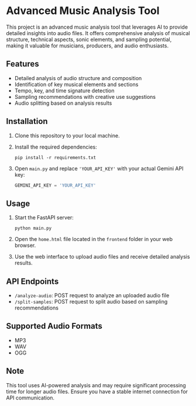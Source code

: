 # Advanced Music Analysis Tool

This project is an advanced music analysis tool that leverages AI to provide detailed insights into audio files. It offers comprehensive analysis of musical structure, technical aspects, sonic elements, and sampling potential, making it valuable for musicians, producers, and audio enthusiasts.

## Features

- Detailed analysis of audio structure and composition
- Identification of key musical elements and sections
- Tempo, key, and time signature detection
- Sampling recommendations with creative use suggestions
- Audio splitting based on analysis results

## Installation

1. Clone this repository to your local machine.

2. Install the required dependencies:
   ```
   pip install -r requirements.txt
   ```

3. Open `main.py` and replace `'YOUR_API_KEY'` with your actual Gemini API key:
   ```python
   GEMINI_API_KEY = 'YOUR_API_KEY'
   ```

## Usage

1. Start the FastAPI server:
   ```
   python main.py
   ```

2. Open the `home.html` file located in the `frontend` folder in your web browser.

3. Use the web interface to upload audio files and receive detailed analysis results.

## API Endpoints

- `/analyze-audio`: POST request to analyze an uploaded audio file
- `/split-samples`: POST request to split audio based on sampling recommendations

## Supported Audio Formats

- MP3
- WAV
- OGG

## Note

This tool uses AI-powered analysis and may require significant processing time for longer audio files. Ensure you have a stable internet connection for API communication.

